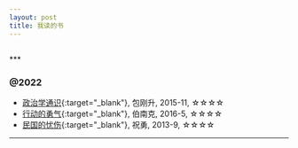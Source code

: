 ```yaml
---
layout: post
title: 我读的书
---
```

<h2 id="top"></h2>
***

### @2022

*   [政治学通识](https://book.douban.com/subject/26658395/){:target="_blank"}, 包刚升, 2015-11, ☆☆☆☆
*   [行动的勇气](http://m.uuspider.com/explorer/3616){:target="_blank"}, 伯南克, 2016-5, ☆☆☆☆
*   [民国的忧伤](https://book.douban.com/subject/25844691){:target="_blank"}, 祝勇, 2013-9, ☆☆☆☆



***

